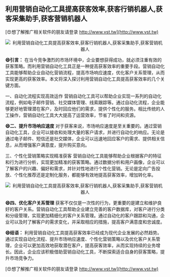 ## **利用营销自动化工具提高获客效率,获客行销机器人,获客采集助手,获客营销机器人**

[😍想了解推广相关软件的朋友请登录 http://www.vst.tw](http://www.vst.tw)

 <center><img src="https://vst.tw/MP4/tuiguang/png/2.png" alt="利用营销自动化工具提高获客效率,获客行销机器人,获客采集助手,获客营销机器人"></center>

**😄引言：**
在当今竞争激烈的市场环境中，企业要想获得成功，就必须注重有效的获客策略。而利用营销自动化工具正是一种提高获客效率的重要手段。营销自动化工具能够帮助企业自动化营销流程，提高市场响应速度，优化客户关系管理，从而实现更高的获客效率。本文将深入探讨利用营销自动化工具提高获客效率的几个关键方面。

一、自动化流程实现高效运作
营销自动化工具可以帮助企业实现一系列的自动化流程，例如电子邮件营销、社交媒体管理、线索跟踪等。通过自动化流程，企业能够更好地管理潜在客户，及时回应他们的需求，提供个性化的服务。相比传统的人工操作，营销自动化工具大大提高了运营效率，节省了时间和资源。

**😄二、提升市场响应速度**
对于获客来说，市场响应速度是至关重要的。通过营销自动化工具，企业可以接收和处理大量的客户请求，并进行自动化的响应。无论是通过电子邮件、短信还是社交媒体，企业可以迅速地回应客户的需求、提供相关信息，从而增强客户满意度，提升购买意向。

三、个性化营销策略实现精准获客
营销自动化工具能够帮助企业根据客户的特征和行为进行分析，实现更加精准的获客策略。通过数据分析和用户画像，企业可以了解客户的兴趣、偏好和需求，并针对性地进行个性化营销。无论是定向广告投放、个性化推荐还是定制化服务，都能够有效地提高获客效率，增加转化率。

 <center><img src="https://vst.tw/MP4/tuiguang/png/4.png" alt="利用营销自动化工具提高获客效率,获客行销机器人,获客采集助手,获客营销机器人"></center>

**😄四、优化客户关系管理**
获客不仅仅是一次性的行为，更重要的是建立和维护良好的客户关系。营销自动化工具帮助企业建立完善的客户数据库，对客户进行分类和分级管理，实现更加精细化的客户关系管理。通过自动化的客户跟踪和沟通，企业可以及时了解客户的需求变化，并采取相应的措施，提高客户满意度和忠诚度。

**😄结语：**
利用营销自动化工具提高获客效率已经成为现代企业发展的必然趋势。通过实现自动化流程、提升市场响应速度、个性化营销策略以及优化客户关系管理，企业可以更加高效地获取潜在客户，提高获客效率，从而实现持续的业务增长。因此，企业应该积极借助营销自动化工具，不断探索适合自身的获客策略，提升市场竞争力。

[😍想了解推广相关软件的朋友请登录 http://www.vst.tw](http://www.vst.tw)



